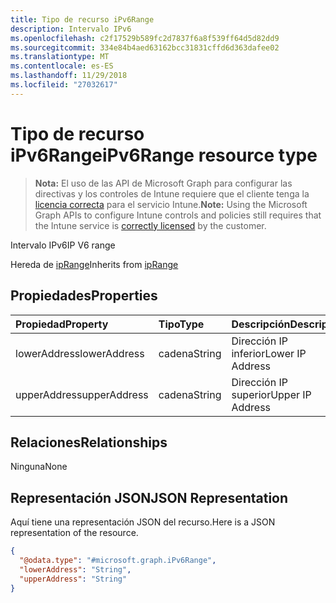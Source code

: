 ```yaml
---
title: Tipo de recurso iPv6Range
description: Intervalo IPv6
ms.openlocfilehash: c2f17529b589fc2d7837f6a8f539ff64d5d82dd9
ms.sourcegitcommit: 334e84b4aed63162bcc31831cffd6d363dafee02
ms.translationtype: MT
ms.contentlocale: es-ES
ms.lasthandoff: 11/29/2018
ms.locfileid: "27032617"
---
```

# <a name="ipv6range-resource-type"></a><span data-ttu-id="65872-103">Tipo de recurso iPv6Range</span><span class="sxs-lookup"><span data-stu-id="65872-103">iPv6Range resource type</span></span>

> <span data-ttu-id="65872-104">**Nota:** El uso de las API de Microsoft Graph para configurar las directivas y los controles de Intune requiere que el cliente tenga la [licencia correcta](https://go.microsoft.com/fwlink/?linkid=839381) para el servicio Intune.</span><span class="sxs-lookup"><span data-stu-id="65872-104">**Note:** Using the Microsoft Graph APIs to configure Intune controls and policies still requires that the Intune service is [correctly licensed](https://go.microsoft.com/fwlink/?linkid=839381) by the customer.</span></span>

<span data-ttu-id="65872-105">Intervalo IPv6</span><span class="sxs-lookup"><span data-stu-id="65872-105">IP V6 range</span></span>

<span data-ttu-id="65872-106">Hereda de [ipRange](../resources/intune-mam-iprange.md)</span><span class="sxs-lookup"><span data-stu-id="65872-106">Inherits from [ipRange](../resources/intune-mam-iprange.md)</span></span>

## <a name="properties"></a><span data-ttu-id="65872-107">Propiedades</span><span class="sxs-lookup"><span data-stu-id="65872-107">Properties</span></span>
|<span data-ttu-id="65872-108">Propiedad</span><span class="sxs-lookup"><span data-stu-id="65872-108">Property</span></span>|<span data-ttu-id="65872-109">Tipo</span><span class="sxs-lookup"><span data-stu-id="65872-109">Type</span></span>|<span data-ttu-id="65872-110">Descripción</span><span class="sxs-lookup"><span data-stu-id="65872-110">Description</span></span>|
|:---|:---|:---|
|<span data-ttu-id="65872-111">lowerAddress</span><span class="sxs-lookup"><span data-stu-id="65872-111">lowerAddress</span></span>|<span data-ttu-id="65872-112">cadena</span><span class="sxs-lookup"><span data-stu-id="65872-112">String</span></span>|<span data-ttu-id="65872-113">Dirección IP inferior</span><span class="sxs-lookup"><span data-stu-id="65872-113">Lower IP Address</span></span>|
|<span data-ttu-id="65872-114">upperAddress</span><span class="sxs-lookup"><span data-stu-id="65872-114">upperAddress</span></span>|<span data-ttu-id="65872-115">cadena</span><span class="sxs-lookup"><span data-stu-id="65872-115">String</span></span>|<span data-ttu-id="65872-116">Dirección IP superior</span><span class="sxs-lookup"><span data-stu-id="65872-116">Upper IP Address</span></span>|

## <a name="relationships"></a><span data-ttu-id="65872-117">Relaciones</span><span class="sxs-lookup"><span data-stu-id="65872-117">Relationships</span></span>
<span data-ttu-id="65872-118">Ninguna</span><span class="sxs-lookup"><span data-stu-id="65872-118">None</span></span>
## <a name="json-representation"></a><span data-ttu-id="65872-119">Representación JSON</span><span class="sxs-lookup"><span data-stu-id="65872-119">JSON Representation</span></span>
<span data-ttu-id="65872-120">Aquí tiene una representación JSON del recurso.</span><span class="sxs-lookup"><span data-stu-id="65872-120">Here is a JSON representation of the resource.</span></span>
<!-- {
  "blockType": "resource",
  "@odata.type": "microsoft.graph.iPv6Range"
}
-->
``` json
{
  "@odata.type": "#microsoft.graph.iPv6Range",
  "lowerAddress": "String",
  "upperAddress": "String"
}
```



